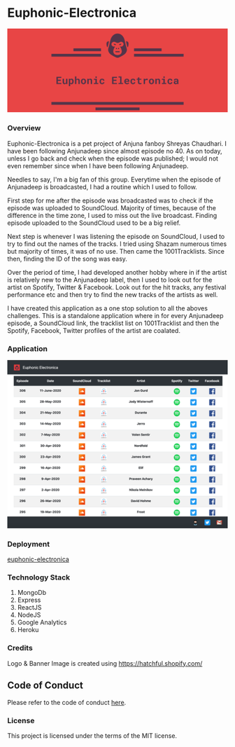 # Euphonic-Electronica

![Brand Banner](/readMeImages/EE-Header.png)

### Overview

Euphonic-Electronica is a pet project of Anjuna fanboy Shreyas Chaudhari. I have been following Anjunadeep since almost episode no 40. As on today, unless I go back and check when the episode was published; I would not even remember since when I have been following Anjunadeep.

Needles to say, I'm a big fan of this group. Everytime when the episode of Anjunadeep is broadcasted, I had a routine which I used to follow. 

First step for me after the episode was broadcasted was to check if the episode was uploaded to SoundCloud. Majority of times, because of the difference in the time zone, I used to miss out the live broadcast. Finding episode uploaded to the SoundCloud used to be a big relief.

Next step is whenever I was listening the episode on SoundCloud, I used to try to find out the names of the tracks. I tried using Shazam numerous times but majority of times, it was of no use. Then came the 1001Tracklists. Since then, finding the ID of the song was easy.

Over the period of time, I had developed another hobby where in if the artist is relatively new to the Anjunadeep label, then I used to look out for the artist on Spotify, Twitter & Facebook. Look out for the hit tracks, any festival performance etc and then try to find the new tracks of the artists as well.

I have created this application as a one stop solution to all the aboves challenges. This is a standalone application where in for every Anjunadeep episode, a SoundCloud link, the tracklist list on 1001Tracklist and then the Spotify, Facebook, Twitter profiles of the artist are coalated.

### Application 

![Application Image](/readMeImages/EuphonicElectronicaSampleImage.png)

### Deployment 

[euphonic-electronica](https://euphonic-electronica.herokuapp.com/)

### Technology Stack

1. MongoDb
2. Express
3. ReactJS
4. NodeJS
5. Google Analytics
6. Heroku

### Credits

Logo & Banner Image is created using https://hatchful.shopify.com/

## Code of Conduct

Please refer to the code of conduct [here](CODE_OF_CONDUCT.md).

### License

This project is licensed under the terms of the MIT license.